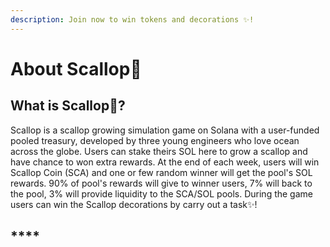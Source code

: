 ```yaml
---
description: Join now to win tokens and decorations ✨!
---
```


# About Scallop🦪

## **What is Scallop**🦪**?**

Scallop is a scallop growing simulation game on Solana with a user-funded pooled treasury, developed by three young engineers who love ocean across the globe. Users can stake theirs SOL here to grow a scallop and have chance to won extra rewards. At the end of each week, users will win Scallop Coin \(SCA\) and one or few random winner will get the pool's SOL rewards. 90% of pool's rewards will give to winner users, 7% will back to the pool, 3% will provide liquidity to the SCA/SOL pools. During the game users can win the Scallop decorations by carry out a task✨!

##  ****  

